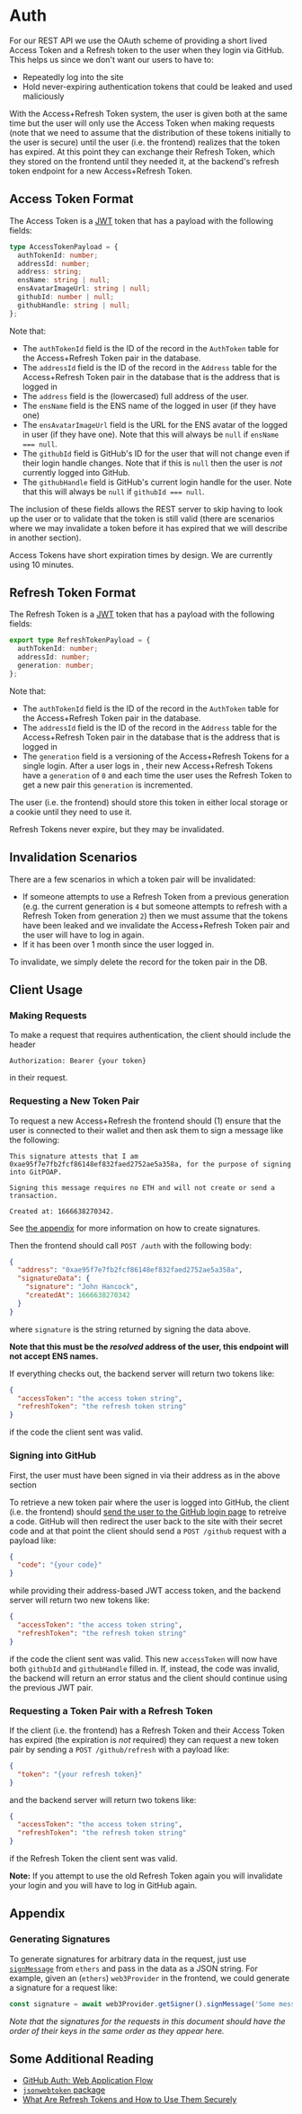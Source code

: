 # Auth

For our REST API we use the OAuth scheme of providing a short lived Access Token
and a Refresh token to the user when they login via GitHub. This helps us since
we don't want our users to have to:

- Repeatedly log into the site
- Hold never-expiring authentication tokens that could be leaked and used
  maliciously

With the Access+Refresh Token system, the user is given both at the same time but
the user will only use the Access Token when making requests (note that we need to
assume that the distribution of these tokens initially to the user is secure) until
the user (i.e. the frontend) realizes that the token has expired. At this point
they can exchange their Refresh Token, which they stored on the frontend until
they needed it, at the backend's refresh token endpoint for a new
Access+Refresh Token.

## Access Token Format

The Access Token is a [JWT](https://jwt.io/) token that has a payload with the following
fields:

```typescript
type AccessTokenPayload = {
  authTokenId: number;
  addressId: number;
  address: string;
  ensName: string | null;
  ensAvatarImageUrl: string | null;
  githubId: number | null;
  githubHandle: string | null;
};
```

Note that:

- The `authTokenId` field is the ID of the record in the `AuthToken` table for the
  Access+Refresh Token pair in the database.
- The `addressId` field is the ID of the record in the `Address` table for the
  Access+Refresh Token pair in the database that is the address that is logged in
- The `address` field is the (lowercased) full address of the user.
- The `ensName` field is the ENS name of the logged in user (if they have one)
- The `ensAvatarImageUrl` field is the URL for the ENS avatar of the logged in user
    (if they have one). Note that this will always be `null` if `ensName === null`.
- The `githubId` field is GitHub's ID for the user that will not change even if their
  login handle changes. Note that if this is `null` then the user is *not* currently
  logged into GitHub.
- The `githubHandle` field is GitHub's current login handle for the user. Note that
  this will always be `null` if `githubId === null`.

The inclusion of these fields allows the REST server to skip having to look up the user
or to validate that the token is still valid (there are scenarios where we may invalidate
a token before it has expired that we will describe in another section).

Access Tokens have short expiration times by design. We are currently using 10 minutes.

## Refresh Token Format

The Refresh Token is a [JWT](https://jwt.io/) token that has a payload with the following
fields:

```typescript
export type RefreshTokenPayload = {
  authTokenId: number;
  addressId: number;
  generation: number;
};
```

Note that:

- The `authTokenId` field is the ID of the record in the `AuthToken` table for the
  Access+Refresh Token pair in the database.
- The `addressId` field is the ID of the record in the `Address` table for the
  Access+Refresh Token pair in the database that is the address that is logged in
- The `generation` field is a versioning of the Access+Refresh Tokens for a single login.
  After a user logs in , their new Access+Refresh Tokens have a `generation` of `0`
  and each time the user uses the Refresh Token to get a new pair this `generation` is incremented.

The user (i.e. the frontend) should store this token in either local storage or a cookie until they
need to use it.

Refresh Tokens never expire, but they may be invalidated.

## Invalidation Scenarios

There are a few scenarios in which a token pair will be invalidated:

- If someone attempts to use a Refresh Token from a previous generation (e.g. the current generation
  is `4` but someone attempts to refresh with a Refresh Token from generation `2`) then we must assume
  that the tokens have been leaked and we invalidate the Access+Refresh Token pair and the user will
  have to log in again.
- If it has been over 1 month since the user logged in.

To invalidate, we simply delete the record for the token pair in the DB.

## Client Usage

### Making Requests

To make a request that requires authentication, the client should include the header

```
Authorization: Bearer {your token}
```

in their request.

### Requesting a New Token Pair

To request a new Access+Refresh the frontend should (1) ensure that the user is connected to their wallet and
then ask them to sign a message like the following:
```
This signature attests that I am 0xae95f7e7fb2fcf86148ef832faed2752ae5a358a, for the purpose of signing into GitPOAP.

Signing this message requires no ETH and will not create or send a transaction.

Created at: 1666638270342.
```
See [the appendix](#generating-signatures) for more information on how to create signatures.

Then the frontend should call `POST /auth` with the following body:
```json
{
  "address": "0xae95f7e7fb2fcf86148ef832faed2752ae5a358a",
  "signatureData": {
    "signature": "John Hancock",
    "createdAt": 1666638270342
  }
}
```
where `signature` is the string returned by signing the data above.

**Note that this must be the *resolved* address of the user, this endpoint will not accept ENS names.**

If everything checks out, the backend server will return two tokens like:

```json
{
  "accessToken": "the access token string",
  "refreshToken": "the refresh token string"
}
```

if the code the client sent was valid.

### Signing into GitHub

First, the user must have been signed in via their address as in the above section

To retrieve a new token pair where the user is logged into GitHub, the client (i.e. the frontend) should
[send the user to the GitHub login page](https://docs.github.com/en/developers/apps/building-github-apps/identifying-and-authorizing-users-for-github-apps#1-request-a-users-github-identity)
to retreive a code. GitHub will then redirect the user back to the site
with their secret code and at that point the client should send a
`POST /github` request with a payload like:

```json
{
  "code": "{your code}"
}
```

while providing their address-based JWT access token, and the backend server will return two new tokens like:

```json
{
  "accessToken": "the access token string",
  "refreshToken": "the refresh token string"
}
```

if the code the client sent was valid. This new `accessToken` will now have both `githubId` and `githubHandle` filled in.
If, instead, the code was invalid, the backend will return an error status and the client should continue using the
previous JWT pair.

### Requesting a Token Pair with a Refresh Token

If the client (i.e. the frontend) has a Refresh Token and their Access Token has expired
(the expiration is _not_ required) they can request a new token pair by sending a
`POST /github/refresh` with a payload like:

```json
{
  "token": "{your refresh token}"
}
```

and the backend server will return two tokens like:

```json
{
  "accessToken": "the access token string",
  "refreshToken": "the refresh token string"
}
```

if the Refresh Token the client sent was valid.

**Note:** If you attempt to use the old Refresh Token again you will invalidate your
login and you will have to log in GitHub again.

## Appendix

### Generating Signatures

To generate signatures for arbitrary data in the request, just use
[`signMessage`](https://docs.ethers.io/v5/api/signer/#Signer-signMessage) from `ethers`
and pass in the data as a JSON string. For example, given an (`ethers`) `web3Provider`
in the frontend, we could generate a signature for a request like:

```javascript
const signature = await web3Provider.getSigner().signMessage('Some message');
```

_Note that the signatures for the requests in this document should have the order of
their keys in the same order as they appear here._

## Some Additional Reading

- [GitHub Auth: Web Application Flow](https://docs.github.com/en/developers/apps/building-github-apps/identifying-and-authorizing-users-for-github-apps#web-application-flow)
- [`jsonwebtoken` package](https://www.npmjs.com/package/jsonwebtoken)
- [What Are Refresh Tokens and How to Use Them Securely](https://auth0.com/blog/refresh-tokens-what-are-they-and-when-to-use-them/)
